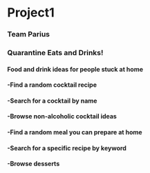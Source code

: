 # Project1
### Team Parius 

### Quarantine Eats and Drinks!

#### Food and drink ideas for people stuck at home

#### -Find a random cocktail recipe
#### -Search for a cocktail by name
#### -Browse non-alcoholic cocktail ideas
#### -Find a random meal you can prepare at home
#### -Search for a specific recipe by keyword
#### -Browse desserts
